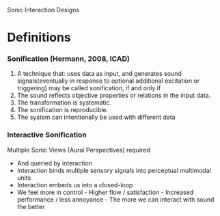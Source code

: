 Sonic Interaction Designs


# Definitions

### Sonification (Hermann, 2008, ICAD)
1. A technique that:
 uses data as input, and generates sound signals(eventually in response to optional additional excitation or triggering) may be called sonification, if and only if
2. The sound reflects objective properties or relations in the input data.
3. The transformation is systematic.
4. The sonification is reproducible.
5. The system can intentionally be used with different data

### Interactive Sonification
Multiple Sonic Views (Aural Perspectives) required
- And queried by interaction
- Interaction binds multiple sensory signals into perceptual multimodal units
- Interaction embeds us into a closed-loop
- We feel more in control
		- Higher flow / satisfaction
		-	Increased performance / less annoyance
		- The more we can interact with sound the better

